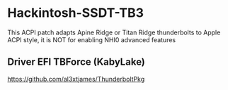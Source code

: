 # Hackintosh-SSDT-TB3
 This ACPI patch adapts Apine Ridge or Titan Ridge thunderbolts to Apple ACPI style, it is NOT for enabling NHI0 advanced features
 
 ## Driver EFI TBForce (KabyLake)
 https://github.com/al3xtjames/ThunderboltPkg

